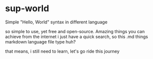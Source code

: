 # sup-world
Simple "Hello, World" syntax in different language

so simple to use, yet free and open-source. Amazing things you can achieve from the internet
i just have a quick search, so this .md things markdown language file type huh?

that means, i still need to learn, let's go ride this journey
